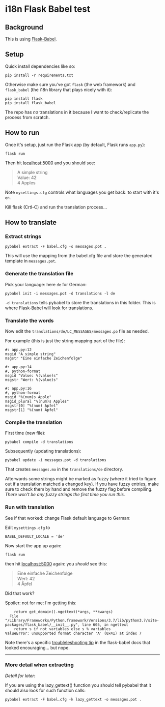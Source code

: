 # i18n Flask Babel test

## Background

This is using [Flask-Babel](https://flask-babel.tkte.ch).


## Setup

Quick install dependencies like so:

    pip install -r requirements.txt

Otherwise make sure you've got `flask` (the web framework) and `flask_babel` (the i18n
library that plays nicely with it):

    pip install flask
    pip install flask_babel

The repo has _no_ translations in it because I want to check/replicate the
process from scratch.

## How to run

Once it's setup, just run the Flask app (by default, Flask runs `app.py`):

    flask run

Then hit [localhost:5000](http://localhost:5000) and you should see:

> A simple string<br>
> Value: 42<br>
> 4 Apples

Note `mysettings.cfg` controls what languages you get back: to start with it's
`en`.

Kill flask (Crtl-C) and run the translation process...

## How to translate

### Extract strings

    pybabel extract -F babel.cfg -o messages.pot .

This will use the mapping from the babel.cfg file and store the generated
template in `messages.pot`.


### Generate the translation file

Pick your language: here `de` for German:

    pybabel init -i messages.pot -d translations -l de

`-d translations` tells pybabel to store the translations in this folder. This
is where Flask-Babel will look for translations. 

### Translate the words

Now edit the `translations/de/LC_MESSAGES/messages.po` file as needed.

For example (this is just the string mapping part of the file):

```
#: app.py:12
msgid "A simple string"
msgstr "Eine einfache Zeichenfolge"

#: app.py:14
#, python-format
msgid "Value: %(value)s"
msgstr "Wert: %(value)s"

#: app.py:16
#, python-format
msgid "%(num)s Apple"
msgid_plural "%(num)s Apples"
msgstr[0] "%(num) Apfel"
msgstr[1] "%(num) Äpfel"
```

### Compile the translation

First time (new file):

    pybabel compile -d translations

Subsequently (updating translations):

    pybabel update -i messages.pot -d translations

That creates `messages.mo` in the `translations/de` directory.

Afterwards some strings might be marked as fuzzy (where it tried to figure out
if a translation matched a changed key). If you have fuzzy entries, make sure to
check them by hand and remove the fuzzy flag before compiling. _There won't be
any fuzzy strings the first time you run this._


### Run with translation

See if that worked: change Flask default language to German:

Edit `mysettings.cfg` to 

    BABEL_DEFAULT_LOCALE = 'de'

Now start the app up again:

    flask run

then hit [localhost:5000](http://localhost:5000) again: you _should_ see this:

> Eine einfache Zeichenfolge<br>
> Wert: 42<br>
> 4 Äpfel

Did that work?

Spoiler: not for me: I'm getting this:

```
    return get_domain().ngettext(*args, **kwargs)
  File "/Library/Frameworks/Python.framework/Versions/3.7/lib/python3.7/site-packages/flask_babel/__init__.py", line 605, in ngettext
    return s if not variables else s % variables
ValueError: unsupported format character 'A' (0x41) at index 7
```

Note there's a specific
[troubleleshooting tip](https://flask-babel.tkte.ch/#troubleshooting) in the
flask-babel docs  that looked encouraging... but nope.


---

### More detail when extracting

_Detail for later_:

If you are using the lazy_gettext() function you should tell pybabel that it
should also look for such function calls:

    pybabel extract -F babel.cfg -k lazy_gettext -o messages.pot .
